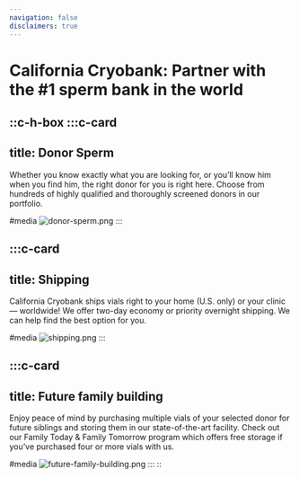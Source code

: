```yaml
---
navigation: false
disclaimers: true
---
```


# California Cryobank: Partner with the #1 sperm bank in the world

::c-h-box
  :::c-card
  ---
  title: Donor Sperm
  ---
  Whether you know exactly what you are looking for, or you’ll know him when you find him, the right donor for you is right here. Choose from hundreds of highly qualified and thoroughly screened donors in our portfolio.
  
  #media
  ![donor-sperm.png](/images/donor-sperm.png)
  :::

  :::c-card
  ---
  title: Shipping
  ---
  California Cryobank ships vials right to your home (U.S. only) or your clinic — worldwide! We offer two-day economy or priority overnight shipping. We can help find the best option for you.
  
  #media
  ![shipping.png](/images/shipping.png)
  :::

  :::c-card
  ---
  title: Future family building
  ---
  Enjoy peace of mind by purchasing multiple vials of your selected donor for future siblings and storing them in our state-of-the-art facility. Check out our Family Today & Family Tomorrow program which offers free storage if you’ve purchased four or more vials with us.
  
  #media
  ![future-family-building.png](/images/future-family-building.png)
  :::
::

